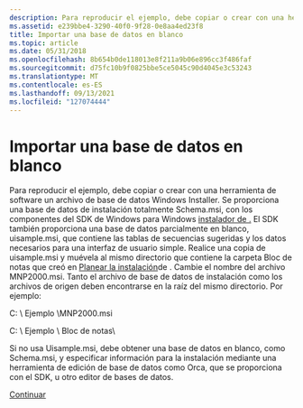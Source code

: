 ```yaml
---
description: Para reproducir el ejemplo, debe copiar o crear con una herramienta de software un archivo de base de datos Windows Installer.
ms.assetid: e239bbe4-3290-40f0-9f28-0e8aa4ed23f8
title: Importar una base de datos en blanco
ms.topic: article
ms.date: 05/31/2018
ms.openlocfilehash: 8b654b0de118013e8f211a9b06e896cc3f486faf
ms.sourcegitcommit: d75fc10b9f0825bbe5ce5045c90d4045e3c53243
ms.translationtype: MT
ms.contentlocale: es-ES
ms.lasthandoff: 09/13/2021
ms.locfileid: "127074444"
---
```

# <a name="importing-a-blank-database"></a>Importar una base de datos en blanco

Para reproducir el ejemplo, debe copiar o crear con una herramienta de software un archivo de base de datos Windows Installer. Se proporciona una base de datos de instalación totalmente Schema.msi, con los componentes del SDK de Windows para Windows [instalador de .](platform-sdk-components-for-windows-installer-developers.md) El SDK también proporciona una base de datos parcialmente en blanco, uisample.msi, que contiene las tablas de secuencias sugeridas y los datos necesarios para una interfaz de usuario simple. Realice una copia de uisample.msi y muévela al mismo directorio que contiene la carpeta Bloc de notas que creó en [Planear la instalación](planning-the-installation.md)de . Cambie el nombre del archivo MNP2000.msi. Tanto el archivo de base de datos de instalación como los archivos de origen deben encontrarse en la raíz del mismo directorio. Por ejemplo:

C: \\ Ejemplo \\MNP2000.msi

C: \\ Ejemplo \\ Bloc de notas\\

Si no usa Uisample.msi, debe obtener una base de datos en blanco, como Schema.msi, y especificar información para la instalación mediante una herramienta de edición de base de datos como Orca, que se proporciona con el SDK, u otro editor de bases de datos.

[Continuar](specifying-directory-structure.md)

 

 



